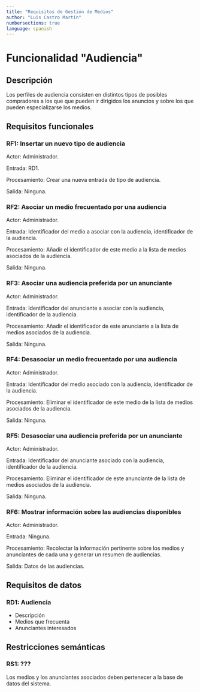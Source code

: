```yaml
---
title: "Requisitos de Gestión de Medios"
author: "Luis Castro Martín"
numbersections: true
language: spanish
---
```


# Funcionalidad "Audiencia"

## Descripción 

Los perfiles de audiencia consisten en distintos tipos de posibles compradores a los que que pueden ir dirigidos los anuncios y sobre los que pueden especializarse los medios.

## Requisitos funcionales 

### RF1: Insertar un nuevo tipo de audiencia

Actor: 
Administrador. 

Entrada: 
RD1. 

Procesamiento: 
Crear una nueva entrada de tipo de audiencia. 

Salida: 
Ninguna. 

### RF2: Asociar un medio frecuentado por una audiencia

Actor: 
Administrador. 

Entrada: 
Identificador del medio a asociar con la audiencia, identificador de la audiencia.  

Procesamiento: 
Añadir el identificador de este medio a la lista de medios asociados de la audiencia. 

Salida: 
Ninguna. 

### RF3: Asociar una audiencia preferida por un anunciante
 
Actor: 
Administrador. 

Entrada: 
Identificador del anunciante a asociar con la audiencia, identificador de la audiencia.  

Procesamiento: 
Añadir el identificador de este anunciante a la lista de medios asociados de la audiencia. 

Salida: 
Ninguna. 

### RF4: Desasociar un medio frecuentado por una audiencia

Actor: 
Administrador. 

Entrada: 
Identificador del medio asociado con la audiencia, identificador de la audiencia.  

Procesamiento: 
Eliminar el identificador de este medio de la lista de medios asociados de la audiencia. 

Salida: 
Ninguna. 

### RF5: Desasociar una audiencia preferida por un anunciante
 
Actor: 
Administrador. 

Entrada: 
Identificador del anunciante asociado con la audiencia, identificador de la audiencia.  

Procesamiento: 
Eliminar el identificador de este anunciante de la lista de medios asociados de la audiencia. 

Salida: 
Ninguna.

### RF6: Mostrar información sobre las audiencias disponibles
 
Actor: 
Administrador. 

Entrada: 
Ninguna.  

Procesamiento: 
Recolectar la información pertinente sobre los medios y anunciantes de cada una y generar un resumen de audiencias. 

Salida: 
Datos de las audiencias.

## Requisitos de datos

### RD1: Audiencia 
   - Descripción
   - Medios que frecuenta
   - Anunciantes interesados

## Restricciones semánticas

### RS1: ???
Los medios y los anunciantes asociados deben pertenecer a la base de datos del sistema. 
